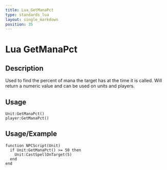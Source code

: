 ```yaml
---
title: Lua_GetManaPct
type: standards_lua
layout: single_markdown
position: 35
---
```


# Lua GetManaPct

## Description

Used to find the percent of mana the target has at the time it is called. Will return a numeric value and can be used on units and players.

## Usage

```
Unit:GetManaPct()
player:GetManaPct()
```

## Usage/Example

```
function NPCScript(Unit)
  if Unit:GetManaPct() >= 50 then
    Unit:CastSpellOnTarget(5)
  end
end
```
